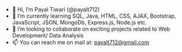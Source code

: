 - 👋 Hi, I’m Payal Tiwari (@payalt712)
- 🌱 I’m currently learning SQL, Java, HTML, CSS, AJAX, Bootstrap, JavaScript, JSON, MongoDb, Express.js, Node.js etc.
- 💞️ I’m looking to collaborate on exciting projects related to Web Development/ Data Analysis
- 📫 You can reach me on mail at: payalt712@gmail.com

<!---
payalt712/payalt712 is a ✨ special ✨ repository because its `README.md` (this file) appears on your GitHub profile.
You can click the Preview link to take a look at your changes.
--->
